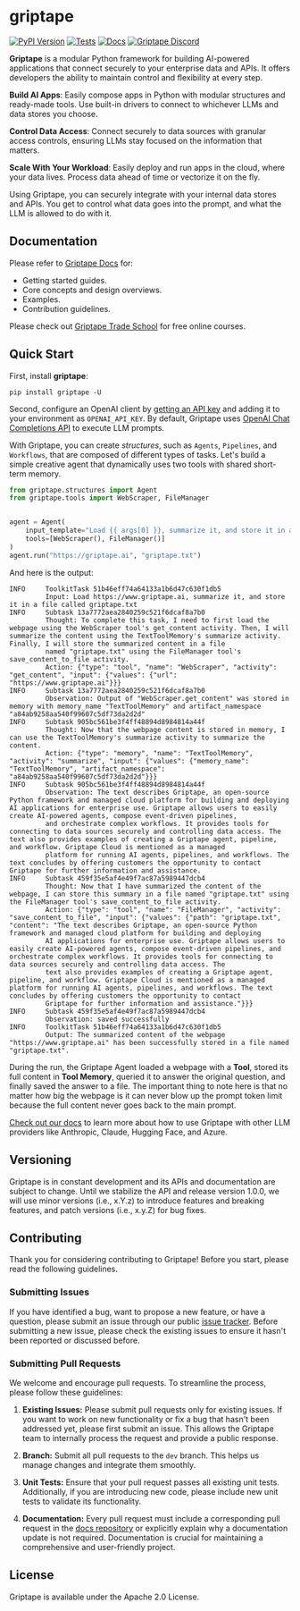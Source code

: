 # griptape

[![PyPI Version](https://img.shields.io/pypi/v/griptape.svg)](https://pypi.python.org/pypi/griptape)
[![Tests](https://github.com/griptape-ai/griptape/actions/workflows/unit-tests.yml/badge.svg)](https://github.com/griptape-ai/griptape/actions/workflows/unit-tests.yml)
[![Docs](https://readthedocs.org/projects/griptape/badge/)](https://griptape.readthedocs.io/)
[![Griptape Discord](https://dcbadge.vercel.app/api/server/gnWRz88eym?compact=true&style=flat)](https://discord.gg/gnWRz88eym)

**Griptape** is a modular Python framework for building AI-powered applications that connect securely to your enterprise data and APIs. It offers developers the ability to maintain control and flexibility at every step.

**Build AI Apps**: Easily compose apps in Python with modular structures and ready-made tools. Use built-in drivers to connect to whichever LLMs and data stores you choose.

**Control Data Access**: Connect securely to data sources with granular access controls, ensuring LLMs stay focused on the information that matters.

**Scale With Your Workload**: Easily deploy and run apps in the cloud, where your data lives. Process data ahead of time or vectorize it on the fly.

Using Griptape, you can securely integrate with your internal data stores and APIs. You get to control what data goes into the prompt, and what the LLM is allowed to do with it. 

## Documentation

Please refer to [Griptape Docs](https://docs.griptape.ai/) for:

- Getting started guides. 
- Core concepts and design overviews.
- Examples.
- Contribution guidelines.

Please check out [Griptape Trade School](https://learn.griptape.ai/) for free online courses.

## Quick Start

First, install **griptape**:

```
pip install griptape -U
```

Second, configure an OpenAI client by [getting an API key](https://platform.openai.com/account/api-keys) and adding it to your environment as `OPENAI_API_KEY`. By default, Griptape uses [OpenAI Chat Completions API](https://platform.openai.com/docs/guides/gpt/chat-completions-api) to execute LLM prompts.

With Griptape, you can create *structures*, such as `Agents`, `Pipelines`, and `Workflows`, that are composed of different types of tasks. Let's build a simple creative agent that dynamically uses two tools with shared short-term memory.

```python
from griptape.structures import Agent
from griptape.tools import WebScraper, FileManager


agent = Agent(
    input_template="Load {{ args[0] }}, summarize it, and store it in a file called {{ args[1] }}.", 
    tools=[WebScraper(), FileManager()]
)
agent.run("https://griptape.ai", "griptape.txt")
```

And here is the output:
```
INFO     ToolkitTask 51b46eff74a64133a1b6d47c630f1db5
         Input: Load https://www.griptape.ai, summarize it, and store it in a file called griptape.txt
INFO     Subtask 13a7772aea2840259c521f6dcaf8a7b0
         Thought: To complete this task, I need to first load the webpage using the WebScraper tool's get_content activity. Then, I will summarize the content using the TextToolMemory's summarize activity. Finally, I will store the summarized content in a file
         named "griptape.txt" using the FileManager tool's save_content_to_file activity.
         Action: {"type": "tool", "name": "WebScraper", "activity": "get_content", "input": {"values": {"url": "https://www.griptape.ai"}}}
INFO     Subtask 13a7772aea2840259c521f6dcaf8a7b0
         Observation: Output of "WebScraper.get_content" was stored in memory with memory_name "TextToolMemory" and artifact_namespace "a84ab9258aa540f99607c5df73da2d2d"
INFO     Subtask 905bc561be3f4ff48894d8984814a44f
         Thought: Now that the webpage content is stored in memory, I can use the TextToolMemory's summarize activity to summarize the content.
         Action: {"type": "memory", "name": "TextToolMemory", "activity": "summarize", "input": {"values": {"memory_name": "TextToolMemory", "artifact_namespace": "a84ab9258aa540f99607c5df73da2d2d"}}}
INFO     Subtask 905bc561be3f4ff48894d8984814a44f
         Observation: The text describes Griptape, an open-source Python framework and managed cloud platform for building and deploying AI applications for enterprise use. Griptape allows users to easily create AI-powered agents, compose event-driven pipelines,
         and orchestrate complex workflows. It provides tools for connecting to data sources securely and controlling data access. The text also provides examples of creating a Griptape agent, pipeline, and workflow. Griptape Cloud is mentioned as a managed
         platform for running AI agents, pipelines, and workflows. The text concludes by offering customers the opportunity to contact Griptape for further information and assistance.
INFO     Subtask 459f35e5af4e49f7ac87a5989447dcb4
         Thought: Now that I have summarized the content of the webpage, I can store this summary in a file named "griptape.txt" using the FileManager tool's save_content_to_file activity.
         Action: {"type": "tool", "name": "FileManager", "activity": "save_content_to_file", "input": {"values": {"path": "griptape.txt", "content": "The text describes Griptape, an open-source Python framework and managed cloud platform for building and deploying
         AI applications for enterprise use. Griptape allows users to easily create AI-powered agents, compose event-driven pipelines, and orchestrate complex workflows. It provides tools for connecting to data sources securely and controlling data access. The
         text also provides examples of creating a Griptape agent, pipeline, and workflow. Griptape Cloud is mentioned as a managed platform for running AI agents, pipelines, and workflows. The text concludes by offering customers the opportunity to contact
         Griptape for further information and assistance."}}}
INFO     Subtask 459f35e5af4e49f7ac87a5989447dcb4
         Observation: saved successfully
INFO     ToolkitTask 51b46eff74a64133a1b6d47c630f1db5
         Output: The summarized content of the webpage "https://www.griptape.ai" has been successfully stored in a file named "griptape.txt".
```

During the run, the Griptape Agent loaded a webpage with a **Tool**, stored its full content in **Tool Memory**, queried it to answer the original question, and finally saved the answer to a file.
The important thing to note here is that no matter how big the webpage is it can never blow up the prompt token limit because the full content never goes back to the main prompt.

[Check out our docs](https://docs.griptape.ai/griptape-framework/structures/prompt-drivers/) to learn more about how to use Griptape with other LLM providers like Anthropic, Claude, Hugging Face, and Azure.

## Versioning

Griptape is in constant development and its APIs and documentation are subject to change. Until we stabilize the API and release version 1.0.0, we will use minor versions (i.e., x.Y.z) to introduce features and breaking features, and patch versions (i.e., x.y.Z) for bug fixes.

## Contributing

Thank you for considering contributing to Griptape! Before you start, please read the following guidelines.

### Submitting Issues

If you have identified a bug, want to propose a new feature, or have a question, please submit an issue through our public [issue tracker](https://github.com/griptape-ai/griptape/issues). Before submitting a new issue, please check the existing issues to ensure it hasn't been reported or discussed before.

### Submitting Pull Requests

We welcome and encourage pull requests. To streamline the process, please follow these guidelines:

1. **Existing Issues:** Please submit pull requests only for existing issues. If you want to work on new functionality or fix a bug that hasn't been addressed yet, please first submit an issue. This allows the Griptape team to internally process the request and provide a public response.

2. **Branch:** Submit all pull requests to the `dev` branch. This helps us manage changes and integrate them smoothly.

3. **Unit Tests:** Ensure that your pull request passes all existing unit tests. Additionally, if you are introducing new code, please include new unit tests to validate its functionality.

4. **Documentation:** Every pull request must include a corresponding pull request in the [docs repository](https://github.com/griptape-ai/griptape-docs) or explicitly explain why a documentation update is not required. Documentation is crucial for maintaining a comprehensive and user-friendly project.

## License

Griptape is available under the Apache 2.0 License.
